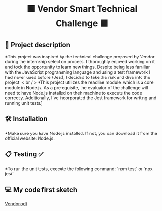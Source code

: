 <h1 align="center"> 🟩 Vendor Smart Technical Challenge 🟩 </h1>

<h2> 📝 Project description </h2>
*This project was inspired by the technical challenge proposed by Vendor during the internship selection process. I thoroughly enjoyed working on it and took the opportunity to learn new things. Despite being less familiar with the JavaScript programming language and using a test framework I had never used before (Jest), I decided to take the risk and dive into the project. < br / > 
*This project utilizes the readline module, which is a core module in Node.js. As a prerequisite, the evaluator of the challenge will need to have Node.js installed on their machine to execute the code correctly. Additionally, I’ve incorporated the Jest framework for writing and running unit tests.]

<h2> 🛠️ Installation </h2>
*Make sure you have Node.js installed. If not, you can download it from the official website: Node.js.

<h2> 📋 Testing ✅ </h2>
*To run the unit tests, execute the following command:
`npm test`
or
`npx jest`

<h2> 💻 My code first sketch </h2>

[Vendor.odt](https://github.com/user-attachments/files/16072564/Vendor.odt)

